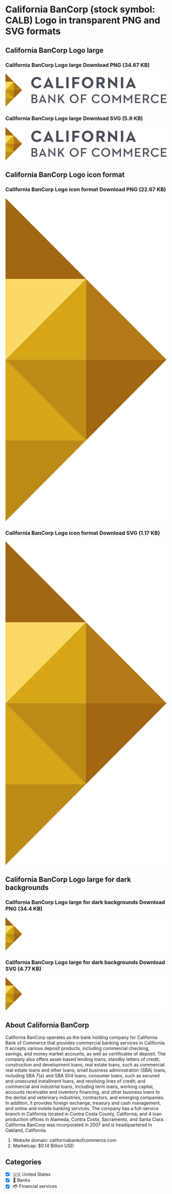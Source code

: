 # California BanCorp (stock symbol: CALB) Logo in transparent PNG and SVG formats

## California BanCorp Logo large

### California BanCorp Logo large Download PNG (34.67 KB)

![California BanCorp Logo large Download PNG (34.67 KB)](/img/orig/CALB_BIG-94f1a5d9.png)

### California BanCorp Logo large Download SVG (5.9 KB)

![California BanCorp Logo large Download SVG (5.9 KB)](/img/orig/CALB_BIG-2e84f3df.svg)

## California BanCorp Logo icon format

### California BanCorp Logo icon format Download PNG (22.67 KB)

![California BanCorp Logo icon format Download PNG (22.67 KB)](/img/orig/CALB-84fc0f1d.png)

### California BanCorp Logo icon format Download SVG (1.17 KB)

![California BanCorp Logo icon format Download SVG (1.17 KB)](/img/orig/CALB-0eae407a.svg)

## California BanCorp Logo large for dark backgrounds

### California BanCorp Logo large for dark backgrounds Download PNG (34.4 KB)

![California BanCorp Logo large for dark backgrounds Download PNG (34.4 KB)](/img/orig/CALB_BIG.D-b929bbe0.png)

### California BanCorp Logo large for dark backgrounds Download SVG (4.77 KB)

![California BanCorp Logo large for dark backgrounds Download SVG (4.77 KB)](/img/orig/CALB_BIG.D-489963a2.svg)

## About California BanCorp

California BanCorp operates as the bank holding company for California Bank of Commerce that provides commercial banking services in California. It accepts various deposit products, including commercial checking, savings, and money market accounts, as well as certificates of deposit. The company also offers asset-based lending loans; standby letters of credit; construction and development loans; real estate loans, such as commercial real estate loans and other loans; small business administration (SBA) loans, including SBA 7(a) and SBA 504 loans; consumer loans, such as secured and unsecured installment loans, and revolving lines of credit; and commercial and industrial loans, including term loans, working capital, accounts receivable and inventory financing, and other business loans to the dental and veterinary industries, contractors, and emerging companies. In addition, it provides foreign exchange, treasury and cash management, and online and mobile banking services. The company has a full-service branch in California located in Contra Costa County, California; and 4 loan production offices in Alameda, Contra Costa, Sacramento, and Santa Clara. California BanCorp was incorporated in 2007 and is headquartered in Oakland, California.

1. Website domain: californiabankofcommerce.com
2. Marketcap: $0.14 Billion USD


## Categories
- [x] 🇺🇸 United States
- [x] 🏦 Banks
- [x] 💳 Financial services
